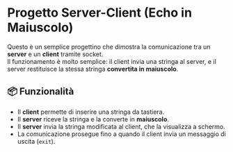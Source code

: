 # Progetto Server-Client (Echo in Maiuscolo)

Questo è un semplice progettino che dimostra la comunicazione tra un **server** e un **client** tramite socket.  
Il funzionamento è molto semplice: il client invia una stringa al server, e il server restituisce la stessa stringa **convertita in maiuscolo**.

## 📦 Funzionalità

- Il **client** permette di inserire una stringa da tastiera.
- Il **server** riceve la stringa e la converte in **maiuscolo**.
- Il **server** invia la stringa modificata al client, che la visualizza a schermo.
- La comunicazione prosegue fino a quando il client invia un messaggio di uscita (`exit`).
